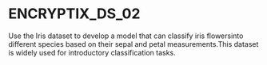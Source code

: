 # ENCRYPTIX_DS_02
Use the Iris dataset to develop a model that can classify iris flowersinto different species based on their sepal and petal measurements.This dataset is widely used for introductory classification tasks.
